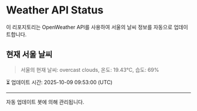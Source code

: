 
# Weather API Status

이 리포지토리는 OpenWeather API를 사용하여 서울의 날씨 정보를 자동으로 업데이트합니다.

## 현재 서울 날씨
> 서울의 현재 날씨: overcast clouds, 온도: 19.43°C, 습도: 69%

⏳ 업데이트 시간: 2025-10-09 09:53:00 (UTC)

---
자동 업데이트 봇에 의해 관리됩니다.
